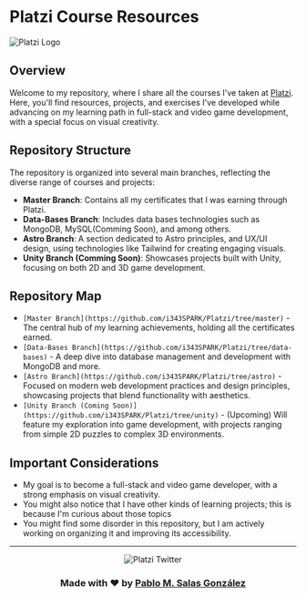 # Platzi Course Resources

![Platzi Logo](https://static.platzi.com/static/images/footer/logo.png)

## Overview

Welcome to my repository, where I share all the courses I've taken at [Platzi](https://platzi.com). Here, you'll find resources, projects, and exercises I've developed while advancing on my learning path in full-stack and video game development, with a special focus on visual creativity.

## Repository Structure

The repository is organized into several main branches, reflecting the diverse range of courses and projects:

- **Master Branch**: Contains all my certificates that I was earning through Platzi.
- **Data-Bases Branch**: Includes data bases technologies such as MongoDB, MySQL(Comming Soon), and among others.
- **Astro Branch**: A section dedicated to Astro principles, and UX/UI design, using technologies like Tailwind for creating engaging visuals.
- **Unity Branch (Comming Soon)**: Showcases projects built with Unity, focusing on both 2D and 3D game development.

## Repository Map

- `[Master Branch](https://github.com/i343SPARK/Platzi/tree/master)` - The central hub of my learning achievements, holding all the certificates earned.
- `[Data-Bases Branch](https://github.com/i343SPARK/Platzi/tree/data-bases)` - A deep dive into database management and development with MongoDB and more.
- `[Astro Branch](https://github.com/i343SPARK/Platzi/tree/astro)` - Focused on modern web development practices and design principles, showcasing projects that blend functionality with aesthetics.
- `[Unity Branch (Coming Soon)](https://github.com/i343SPARK/Platzi/tree/unity)` - (Upcoming) Will feature my exploration into game development, with projects ranging from simple 2D puzzles to complex 3D environments.


## Important Considerations

- My goal is to become a full-stack and video game developer, with a strong emphasis on visual creativity.
- You might also notice that I have other kinds of learning projects; this is because I'm curious about those topics
- You might find some disorder in this repository, but I am actively working on organizing it and improving its accessibility.

---

<div align="center">

![Platzi Twitter](https://pbs.twimg.com/media/DsD-ttxWsAAye1s.png)

### Made with ♥ by [Pablo M. Salas González](https://github.com/i343SPARK)

</div>
